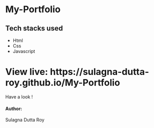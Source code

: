 # My-Portfolio
<h2>Tech stacks used</h2>
<ul>
  
  <li>Html</li>
  <li>Css</li>
  <li>Javascript</li>
 
</ul>

<h1>
  View live: https://sulagna-dutta-roy.github.io/My-Portfolio

</h1>


<p>Have a look !</p>

<h4>Author:</h4>
<p>Sulagna Dutta Roy</p>
